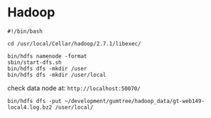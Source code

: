 Hadoop
==========


```
#!/bin/bash

cd /usr/local/Cellar/hadoop/2.7.1/libexec/

bin/hdfs namenode -format
sbin/start-dfs.sh
bin/hdfs dfs -mkdir /user
bin/hdfs dfs -mkdir /user/local
```

check data node at: `http://localhost:50070/`


```
bin/hdfs dfs -put ~/development/gumtree/hadoop_data/gt-web149-local4.log.bz2 /user/local/
```
